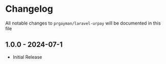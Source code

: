 # Changelog

All notable changes to `prgayman/laravel-urpay` will be documented in this file

## 1.0.0 - 2024-07-1

- Initial Release


